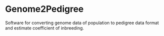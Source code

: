 # Genome2Pedigree
Software for converting genome data of population to pedigree data format and estimate coefficient of inbreeding.
